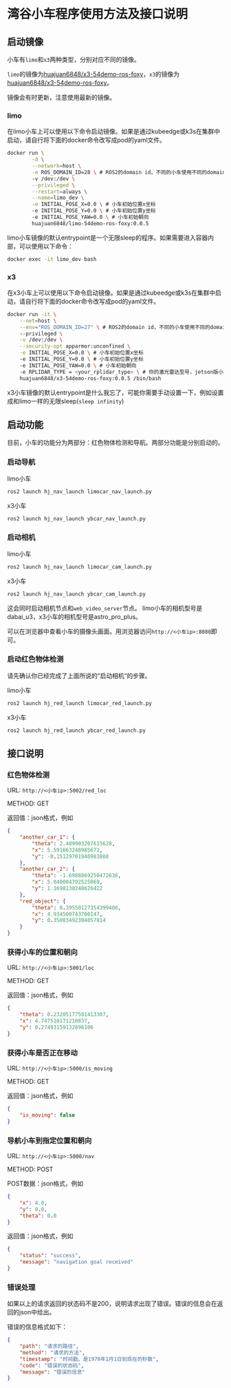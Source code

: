 # 湾谷小车程序使用方法及接口说明

## 启动镜像

小车有`limo`和`x3`两种类型，分别对应不同的镜像。

`limo`的镜像为[huajuan6848/x3-54demo-ros-foxy](https://hub.docker.com/repository/docker/huajuan6848/limo-54demo-ros-foxy/general)，`x3`的镜像为[huajuan6848/x3-54demo-ros-foxy](https://hub.docker.com/repository/docker/huajuan6848/x3-54demo-ros-foxy/general)。

镜像会有时更新，注意使用最新的镜像。

### limo

在limo小车上可以使用以下命令启动镜像。如果是通过kubeedge或k3s在集群中启动，请自行将下面的docker命令改写成pod的yaml文件。

```bash
docker run \
        -d \
        --network=host \
        -e ROS_DOMAIN_ID=28 \ # ROS2的domain id，不同的小车使用不同的domain id，随便找一个未被占用的数字即可
        -v /dev:/dev \
        --privileged \
        --restart=always \
        --name=limo_dev \
        -e INITIAL_POSE_X=0.0 \ # 小车初始位置x坐标
        -e INITIAL_POSE_Y=0.0 \ # 小车初始位置y坐标
        -e INITIAL_POSE_YAW=0.0 \ # 小车初始朝向
        huajuan6848/limo-54demo-ros-foxy:0.0.5
```

limo小车镜像的默认entrypoint是一个无限sleep的程序。如果需要进入容器内部，可以使用以下命令：

```bash
docker exec -it limo_dev bash
```

### x3

在x3小车上可以使用以下命令启动镜像。如果是通过kubeedge或k3s在集群中启动，请自行将下面的docker命令改写成pod的yaml文件。

```bash
docker run -it \
    --net=host \
    --env="ROS_DOMAIN_ID=27" \ # ROS2的domain id，不同的小车使用不同的domain id，随便找一个未被占用的数字即可
    --privileged \
    -v /dev:/dev \
    --security-opt apparmor:unconfined \
    -e INITIAL_POSE_X=0.0 \ # 小车初始位置x坐标
    -e INITIAL_POSE_Y=0.0 \ # 小车初始位置y坐标
    -e INITIAL_POSE_YAW=0.0 \ # 小车初始朝向
    -e RPLIDAR_TYPE = <your_rplidar_type> \ # 你的激光雷达型号，jetson版小车是s2，树莓派版小车是a1
    huajuan6848/x3-54demo-ros-foxy:0.0.5 /bin/bash
```

x3小车镜像的默认entrypoint是什么我忘了，可能你需要手动设置一下，例如设置成和limo一样的无限sleep(`sleep infinity`)

## 启动功能

目前，小车的功能分为两部分：红色物体检测和导航。两部分功能是分别启动的。

### 启动导航

limo小车
```bash
ros2 launch hj_nav_launch limocar_nav_launch.py 
```
x3小车
```bash
ros2 launch hj_nav_launch ybcar_nav_launch.py
```

### 启动相机
limo小车
```bash
ros2 launch hj_nav_launch limocar_cam_launch.py
```
x3小车
```bash
ros2 launch hj_nav_launch ybcar_cam_launch.py
```

这会同时启动相机节点和`web_video_server`节点。 limo小车的相机型号是dabai_u3，x3小车的相机型号是astro_pro_plus。

可以在浏览器中查看小车的摄像头画面。用浏览器访问`http://<小车ip>:8080`即可。

### 启动红色物体检测

请先确认你已经完成了上面所说的“启动相机“的步骤。

limo小车
```bash
ros2 launch hj_red_launch limocar_red_launch.py
```

x3小车
```bash
ros2 launch hj_red_launch ybcar_red_launch.py
```

## 接口说明

### 红色物体检测

URL: `http://<小车ip>:5002/red_loc`

METHOD: GET

返回值：json格式，例如
```json
{
    "another_car_1": {
        "theta": 2.489903207615628,
        "x": 5.591663248985672,
        "y": -0.15129701940983808
    },
    "another_car_2": {
        "theta": -1.6988869250472636,
        "x": 5.040084792525069,
        "y": 1.1698138248626422
    },
    "red_object": {
        "theta": 0.39550127354399406,
        "x": 4.934500743700147,
        "y": 0.35003492304857814
    }
}
```

### 获得小车的位置和朝向

URL: `http://<小车ip>:5001/loc`

METHOD: GET

返回值：json格式，例如
```json
{
    "theta": 0.23205177501413307,
    "x": 4.747510171210837,
    "y": 0.27493159132896106
}
```

### 获得小车是否正在移动

URL: `http://<小车ip>:5000/is_moving`

METHOD: GET

返回值：json格式，例如
```json
{
    "is_moving": false
}
```

### 导航小车到指定位置和朝向

URL: `http://<小车ip>:5000/nav`

METHOD: POST

POST数据：json格式，例如
```json
{
    "x": 4.0,
    "y": 0.0,
    "theta": 0.0
}
```

返回值：json格式，例如
```json
{
    "status": "success",
    "message": "navigation goal received"
}
```

### 错误处理

如果以上的请求返回的状态码不是200，说明请求出现了错误。错误的信息会在返回的json中给出。

错误的信息格式如下：
```json
{
    "path": "请求的路径",
    "method": "请求的方法",
    "timestamp": "时间戳，是1970年1月1日到现在的秒数",
    "code": "错误的状态码",
    "message": "错误的信息"
}
```